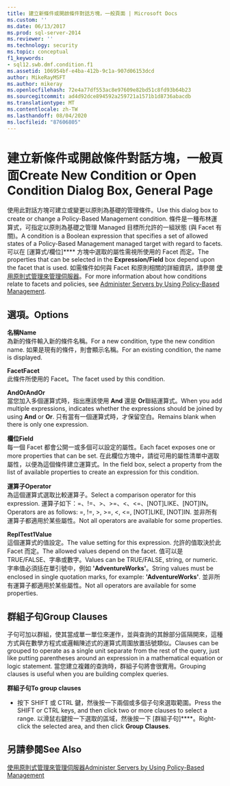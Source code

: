 ```yaml
---
title: 建立新條件或開啟條件對話方塊，一般頁面 | Microsoft Docs
ms.custom: ''
ms.date: 06/13/2017
ms.prod: sql-server-2014
ms.reviewer: ''
ms.technology: security
ms.topic: conceptual
f1_keywords:
- sql12.swb.dmf.condition.f1
ms.assetid: 106954bf-e4ba-412b-9c1a-907d06153dcd
author: MikeRayMSFT
ms.author: mikeray
ms.openlocfilehash: 72e4a77df553ac8e97609e82bd51c8fd93b64b23
ms.sourcegitcommit: ad4d92dce894592a259721a1571b1d8736abacdb
ms.translationtype: MT
ms.contentlocale: zh-TW
ms.lasthandoff: 08/04/2020
ms.locfileid: "87606805"
---
```

# <a name="create-new-condition-or-open-condition-dialog-box-general-page"></a><span data-ttu-id="07d01-102">建立新條件或開啟條件對話方塊，一般頁面</span><span class="sxs-lookup"><span data-stu-id="07d01-102">Create New Condition or Open Condition Dialog Box, General Page</span></span>
  <span data-ttu-id="07d01-103">使用此對話方塊可建立或變更以原則為基礎的管理條件。</span><span class="sxs-lookup"><span data-stu-id="07d01-103">Use this dialog box to create or change a Policy-Based Management condition.</span></span> <span data-ttu-id="07d01-104">條件是一種布林運算式，可指定以原則為基礎之管理 Managed 目標所允許的一組狀態 (與 Facet 有關)。</span><span class="sxs-lookup"><span data-stu-id="07d01-104">A condition is a Boolean expression that specifies a set of allowed states of a Policy-Based Management managed target with regard to facets.</span></span> <span data-ttu-id="07d01-105">可以在 [運算式/欄位]\*\*\*\* 方塊中選取的屬性需視所使用的 Facet 而定。</span><span class="sxs-lookup"><span data-stu-id="07d01-105">The properties that can be selected in the **Expression/Field** box depend upon the facet that is used.</span></span> <span data-ttu-id="07d01-106">如需條件如何與 Facet 和原則相關的詳細資訊，請參閱 [使用原則式管理來管理伺服器](administer-servers-by-using-policy-based-management.md)。</span><span class="sxs-lookup"><span data-stu-id="07d01-106">For more information about how conditions relate to facets and policies, see [Administer Servers by Using Policy-Based Management](administer-servers-by-using-policy-based-management.md).</span></span>  
  
## <a name="options"></a><span data-ttu-id="07d01-107">選項。</span><span class="sxs-lookup"><span data-stu-id="07d01-107">Options</span></span>  
 <span data-ttu-id="07d01-108">**名稱**</span><span class="sxs-lookup"><span data-stu-id="07d01-108">**Name**</span></span>  
 <span data-ttu-id="07d01-109">為新的條件輸入新的條件名稱。</span><span class="sxs-lookup"><span data-stu-id="07d01-109">For a new condition, type the new condition name.</span></span> <span data-ttu-id="07d01-110">如果是現有的條件，則會顯示名稱。</span><span class="sxs-lookup"><span data-stu-id="07d01-110">For an existing condition, the name is displayed.</span></span>  
  
 <span data-ttu-id="07d01-111">**Facet**</span><span class="sxs-lookup"><span data-stu-id="07d01-111">**Facet**</span></span>  
 <span data-ttu-id="07d01-112">此條件所使用的 Facet。</span><span class="sxs-lookup"><span data-stu-id="07d01-112">The facet used by this condition.</span></span>  
  
 <span data-ttu-id="07d01-113">**AndOr**</span><span class="sxs-lookup"><span data-stu-id="07d01-113">**AndOr**</span></span>  
 <span data-ttu-id="07d01-114">當您加入多個運算式時，指出應該使用 **And** 還是 **Or**聯結運算式。</span><span class="sxs-lookup"><span data-stu-id="07d01-114">When you add multiple expressions, indicates whether the expressions should be joined by using **And** or **Or**.</span></span> <span data-ttu-id="07d01-115">只有當有一個運算式時，才保留空白。</span><span class="sxs-lookup"><span data-stu-id="07d01-115">Remains blank when there is only one expression.</span></span>  
  
 <span data-ttu-id="07d01-116">**欄位**</span><span class="sxs-lookup"><span data-stu-id="07d01-116">**Field**</span></span>  
 <span data-ttu-id="07d01-117">每一個 Facet 都會公開一或多個可以設定的屬性。</span><span class="sxs-lookup"><span data-stu-id="07d01-117">Each facet exposes one or more properties that can be set.</span></span> <span data-ttu-id="07d01-118">在此欄位方塊中，請從可用的屬性清單中選取屬性，以便為這個條件建立運算式。</span><span class="sxs-lookup"><span data-stu-id="07d01-118">In the field box, select a property from the list of available properties to create an expression for this condition.</span></span>  
  
 <span data-ttu-id="07d01-119">**運算子**</span><span class="sxs-lookup"><span data-stu-id="07d01-119">**Operator**</span></span>  
 <span data-ttu-id="07d01-120">為這個運算式選取比較運算子。</span><span class="sxs-lookup"><span data-stu-id="07d01-120">Select a comparison operator for this expression.</span></span> <span data-ttu-id="07d01-121">運算子如下：=、!=、>、>=、<、<=、[NOT]LIKE、[NOT]IN。</span><span class="sxs-lookup"><span data-stu-id="07d01-121">Operators are as follows: =, !=, >, >=, <, <=, [NOT]LIKE, [NOT]IN.</span></span> <span data-ttu-id="07d01-122">並非所有運算子都適用於某些屬性。</span><span class="sxs-lookup"><span data-stu-id="07d01-122">Not all operators are available for some properties.</span></span>  
  
 <span data-ttu-id="07d01-123">**ReplTest1**</span><span class="sxs-lookup"><span data-stu-id="07d01-123">**Value**</span></span>  
 <span data-ttu-id="07d01-124">這個運算式的值設定。</span><span class="sxs-lookup"><span data-stu-id="07d01-124">The value setting for this expression.</span></span> <span data-ttu-id="07d01-125">允許的值取決於此 Facet 而定。</span><span class="sxs-lookup"><span data-stu-id="07d01-125">The allowed values depend on the facet.</span></span> <span data-ttu-id="07d01-126">值可以是 TRUE/FALSE、字串或數字。</span><span class="sxs-lookup"><span data-stu-id="07d01-126">Values can be TRUE/FALSE, string, or numeric.</span></span> <span data-ttu-id="07d01-127">字串值必須括在單引號中，例如 **'AdventureWorks'**。</span><span class="sxs-lookup"><span data-stu-id="07d01-127">String values must be enclosed in single quotation marks, for example: **'AdventureWorks'**.</span></span> <span data-ttu-id="07d01-128">並非所有運算子都適用於某些屬性。</span><span class="sxs-lookup"><span data-stu-id="07d01-128">Not all operators are available for some properties.</span></span>  
  
## <a name="group-clauses"></a><span data-ttu-id="07d01-129">群組子句</span><span class="sxs-lookup"><span data-stu-id="07d01-129">Group Clauses</span></span>  
 <span data-ttu-id="07d01-130">子句可加以群組，使其當成單一單位來運作，並與查詢的其餘部分區隔開來，這種方式與在數學方程式或邏輯陳述式的運算式周圍放置括號類似。</span><span class="sxs-lookup"><span data-stu-id="07d01-130">Clauses can be grouped to operate as a single unit separate from the rest of the query, just like putting parentheses around an expression in a mathematical equation or logic statement.</span></span> <span data-ttu-id="07d01-131">當您建立複雜的查詢時，群組子句將會很實用。</span><span class="sxs-lookup"><span data-stu-id="07d01-131">Grouping clauses is useful when you are building complex queries.</span></span>  
  
 <span data-ttu-id="07d01-132">**群組子句**</span><span class="sxs-lookup"><span data-stu-id="07d01-132">**To group clauses**</span></span>  
  
-   <span data-ttu-id="07d01-133">按下 SHIFT 或 CTRL 鍵，然後按一下兩個或多個子句來選取範圍。</span><span class="sxs-lookup"><span data-stu-id="07d01-133">Press the SHIFT or CTRL keys, and then click two or more clauses to select a range.</span></span> <span data-ttu-id="07d01-134">以滑鼠右鍵按一下選取的區域，然後按一下 [群組子句]\*\*\*\*。</span><span class="sxs-lookup"><span data-stu-id="07d01-134">Right-click the selected area, and then click **Group Clauses**.</span></span>  
  
## <a name="see-also"></a><span data-ttu-id="07d01-135">另請參閱</span><span class="sxs-lookup"><span data-stu-id="07d01-135">See Also</span></span>  
 [<span data-ttu-id="07d01-136">使用原則式管理來管理伺服器</span><span class="sxs-lookup"><span data-stu-id="07d01-136">Administer Servers by Using Policy-Based Management</span></span>](administer-servers-by-using-policy-based-management.md)  
  
  
